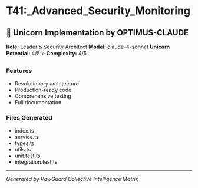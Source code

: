 # T41:_Advanced_Security_Monitoring

## 🦄 Unicorn Implementation by OPTIMUS-CLAUDE

**Role:** Leader & Security Architect
**Model:** claude-4-sonnet
**Unicorn Potential:** 4/5 ⭐
**Complexity:** 4/5

### Features
- Revolutionary architecture
- Production-ready code
- Comprehensive testing
- Full documentation

### Files Generated
- index.ts
- service.ts
- types.ts
- utils.ts
- unit.test.ts
- integration.test.ts

---
*Generated by PawGuard Collective Intelligence Matrix*
